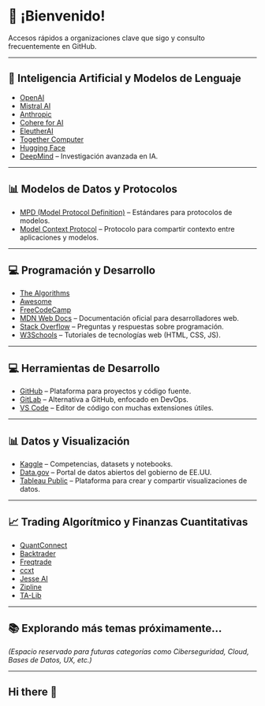# 👋 ¡Bienvenido!

Accesos rápidos a organizaciones clave que sigo y consulto frecuentemente en GitHub.

---

## 🤖 Inteligencia Artificial y Modelos de Lenguaje

- [OpenAI](github.com/openai)
- [Mistral AI](github.com/mistralai)
- [Anthropic](github.com/anthropics)
- [Cohere for AI](github.com/cohere-ai)
- [EleutherAI](github.com/EleutherAI)
- [Together Computer](github.com/togethercomputer)
- [Hugging Face](github.com/huggingface)
- [DeepMind](github.com/deepmind) – Investigación avanzada en IA.

---

## 📊 Modelos de Datos y Protocolos

- [MPD (Model Protocol Definition)](github.com/mpd-org) – Estándares para protocolos de modelos.
- [Model Context Protocol](github.com/modelcontext/protocol) – Protocolo para compartir contexto entre aplicaciones y modelos.

---

## 💻 Programación y Desarrollo

- [The Algorithms](github.com/TheAlgorithms)
- [Awesome](github.com/sindresorhus/awesome)
- [FreeCodeCamp](github.com/freeCodeCamp)
- [MDN Web Docs](developer.mozilla.org/) – Documentación oficial para desarrolladores web.
- [Stack Overflow](stackoverflow.com/) – Preguntas y respuestas sobre programación.
- [W3Schools](w3schools.com/) – Tutoriales de tecnologías web (HTML, CSS, JS).

---

## 💻 Herramientas de Desarrollo

- [GitHub](github.com/) – Plataforma para proyectos y código fuente.
- [GitLab](about.gitlab.com/) – Alternativa a GitHub, enfocado en DevOps.
- [VS Code](code.visualstudio.com/) – Editor de código con muchas extensiones útiles.

---

## 📊 Datos y Visualización

- [Kaggle](kaggle.com/) – Competencias, datasets y notebooks.
- [Data.gov](data.gov/) – Portal de datos abiertos del gobierno de EE.UU.
- [Tableau Public](public.tableau.com/) – Plataforma para crear y compartir visualizaciones de datos.

---

## 📈 Trading Algorítmico y Finanzas Cuantitativas

- [QuantConnect](github.com/QuantConnect)
- [Backtrader](github.com/mementum/backtrader)
- [Freqtrade](github.com/freqtrade/freqtrade)
- [ccxt](github.com/ccxt/ccxt)
- [Jesse AI](github.com/jesse-ai/jesse)
- [Zipline](github.com/quantopian/zipline)
- [TA-Lib](github.com/mrjbq7/ta-lib)

---

## 📚 Explorando más temas próximamente...

_(Espacio reservado para futuras categorías como Ciberseguridad, Cloud, Bases de Datos, UX, etc.)_
















---


## Hi there 👋

<!--
**ankipanki99/ankipanki99** is a ✨ _special_ ✨ repository because its `README.md` (this file) appears on your GitHub profile.

Here are some ideas to get you started:

- 🔭 I’m currently working on ...
- 🌱 I’m currently learning ...
- 👯 I’m looking to collaborate on ...
- 🤔 I’m looking for help with ...
- 💬 Ask me about ...
- 📫 How to reach me: ...
- 😄 Pronouns: ...
- ⚡ Fun fact: ...
-->
